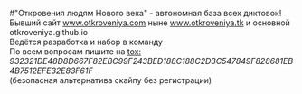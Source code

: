 #"Откровения людям Нового века" - автономная база всех диктовок!<br/>
Бывший сайт www.otkroveniya.com ныне www.otkroveniya.tk и основной otkroveniya.github.io<br/>
Ведётся разработка и набор в команду <br/>
По всем вопросам пишите на <a href="https://tox.chat/">tox:</a><br/> <i>932321DE48D8D667F82EBC99F243BED188C188C2D3C547849F828681EB4B7512EFE32E83F61F</i> <br/> 
(безопасная альтернатива скайпу без регистрации)
